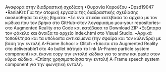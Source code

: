 Αναφορά στην διαδραστική σχεδίαση 
•Ουρανία Καρούζου
•Dpsd19047 
•RaniaKrz
Για την ατομική εργασία της διαδραστικής σχεδίασης ακολούθησα τα εξής βήματα: 
•Σε ένα στικάκι κατέβασα το αρχείο με τον κώδικα που τον βρήκα στο GitHub-στον λογαριασμο μου-your repositories-στο Augmented Reality στο Code και κατέβασα το Download ZIP
•Ξεζιπαρα τον φάκελο και άνοιξα το αρχείο index.html στο Visual Studio. 
•Αρχικά τοποθέτησα και τα υπόλοιπα αντικείμενα (την σφαίρα και τον κύλινδρο) με βάση την εντολή A-Frame School > Glitch
•Έπειτα στο Augmented Reality στο deliverable1 στο 4ο bullet πάτησα το link (A-Frame particle system component) και έκανα copy την εντολή κώδικα για το snow και paste στον κύριο κώδικα. 
•Επίσης χρησιμοποίησα την εντολή A-Frame speech system component για την φωνητική εντολή.
